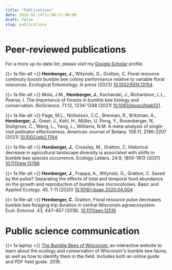 ```yaml
---
title: "Publications"
date: 2020-02-14T11:08:17-08:00
draft: false
slug: publications
---
```


# Peer-reviewed publications
For a more up-to-date list, please visit my [Google Scholar](https://scholar.google.com/citations?hl=en&user=54mZFJAAAAAJ&view_op=list_works&gmla=AJsN-F7gIT4kVlIhW1rf9SMSpgL3_LY9oU7aKPe5q4CWATKCKQqi9bjrbbCFrq-zBDFNQg5CkWKld8Cy9BaH0KyItFrg7-tW7A) profile.

{{< fa file-alt >}} **Hemberger, J.,** Witynski, G., Gratton, C. Floral resource continuity boosts bumble bee colony performance relative to variable floral resources. Ecological Entomology. *In press* (2022) [10.1002/EEN.13154](https://doi.org/10.1002/EEN.13154).

{{< fa file-alt >}} Mola, J.M., **Hemberger, J.**, Kochanski, J., Richardson, L.L., Pearse, I. The importance of forests in bumble bee biology and conservation. BioScience. 71:12, 1234-1248 (2021) [10.1093/biosci/biab121](https://doi.org/10.1093/biosci/biab121).

{{< fa file-alt >}} Page, M.L., Nicholson, C.C., Brennan, R., Britzman, A., **Hemberger, J.**, Greer, J., Kahl, H., Müller, U, Peng, Y., Rosenberger, N, Stuligross, C., Wang, L., Yang, L., Williams, N.M. A meta-analysis of single-visit pollinator effectiveness. American Journal of Botany. 108:11, 2196-2207 (2021) [10.1002/ajb2.1764](https://doi.org/10.1002/ajb2.1764)

{{< fa file-alt >}} **Hemberger, J.**, Crossley, M., Gratton, C. Historical decrease in agricultural landscape diversity is associated with shifts in bumble bee species occurrence. Ecology Letters. 24:9, 1800-1813 (2021) [10.1111/ele.13786](https://doi.org/10.1111/ele.13786)

{{< fa file-alt >}} **Hemberger, J.**, Frappa, A., Witynski, G., Gratton, C. Saved by the pulse?  Separating the effects of total and temporal food abundance on the growth and reproduction of bumble bee microcolonies. Basic and Applied Ecology. 45, 1-11 (2020) [10.1016/j.baae.2020.04.004](https://doi.org/10.1016/j.baae.2020.04.004)

{{< fa file-alt >}} **Hemberger, C.** Gratton, Floral resource pulse decreases bumble bee foraging trip duration in central Wisconsin agroecosystem. Ecol. Entomol. 43, 447–457 (2018). [10.1111/een.12516](http://doi.wiley.com/10.1111/een.12516)


# Public science communication
{{< fa laptop >}} [The Bumble Bees of Wisconsin:](https://www.wisconsinbumblebees.com "Wisconsin Bumble Bee Guide") an interactive website to learn about the ecology and conservation of Wisconsin's bumble bee fauna, as well as how to identify them in the field.  Includes both an online guide and PDF field guide. 2018.